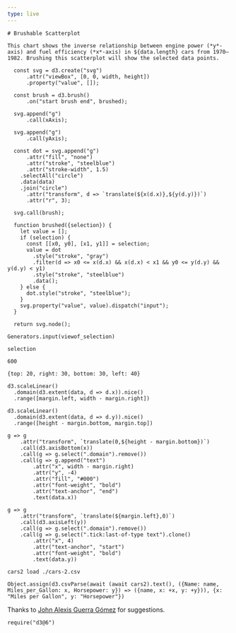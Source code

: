 ```yaml
---
type: live
---
```


```{md(data)}
# Brushable Scatterplot

This chart shows the inverse relationship between engine power (*y*-axis) and fuel efficiency (*x*-axis) in ${data.length} cars from 1970–1982. Brushing this scatterplot will show the selected data points.
```

```{javascript#viewof selection(d3,width,height,xAxis,yAxis,data,x,y)}
  const svg = d3.create("svg")
      .attr("viewBox", [0, 0, width, height])
      .property("value", []);

  const brush = d3.brush()
      .on("start brush end", brushed);

  svg.append("g")
      .call(xAxis);

  svg.append("g")
      .call(yAxis);

  const dot = svg.append("g")
      .attr("fill", "none")
      .attr("stroke", "steelblue")
      .attr("stroke-width", 1.5)
    .selectAll("circle")
    .data(data)
    .join("circle")
      .attr("transform", d => `translate(${x(d.x)},${y(d.y)})`)
      .attr("r", 3);

  svg.call(brush);

  function brushed({selection}) {
    let value = [];
    if (selection) {
      const [[x0, y0], [x1, y1]] = selection;
      value = dot
        .style("stroke", "gray")
        .filter(d => x0 <= x(d.x) && x(d.x) < x1 && y0 <= y(d.y) && y(d.y) < y1)
        .style("stroke", "steelblue")
        .data();
    } else {
      dot.style("stroke", "steelblue");
    }
    svg.property("value", value).dispatch("input");
  }

  return svg.node();
```

```{javascript#selection(Generators,viewof selection)}
Generators.input(viewof_selection)
```
```{javascript(selection)}
selection
```

```{javascript#height}
600
```
```{javascript#margin}
{top: 20, right: 30, bottom: 30, left: 40}
```
```{javascript#x(d3,data,margin,width)}
d3.scaleLinear()
  .domain(d3.extent(data, d => d.x)).nice()
  .range([margin.left, width - margin.right])
```

```{javascript#y(d3,data,height,margin)}
d3.scaleLinear()
  .domain(d3.extent(data, d => d.y)).nice()
  .range([height - margin.bottom, margin.top])
```

```{javascript#xAxis(height,margin,d3,x,width,data)}
g => g
    .attr("transform", `translate(0,${height - margin.bottom})`)
    .call(d3.axisBottom(x))
    .call(g => g.select(".domain").remove())
    .call(g => g.append("text")
        .attr("x", width - margin.right)
        .attr("y", -4)
        .attr("fill", "#000")
        .attr("font-weight", "bold")
        .attr("text-anchor", "end")
        .text(data.x))
```

```{javascript#yAxis(margin,d3,y,data)}
g => g
    .attr("transform", `translate(${margin.left},0)`)
    .call(d3.axisLeft(y))
    .call(g => g.select(".domain").remove())
    .call(g => g.select(".tick:last-of-type text").clone()
        .attr("x", 4)
        .attr("text-anchor", "start")
        .attr("font-weight", "bold")
        .text(data.y))
```

```{imports}
cars2 load ./cars-2.csv
```

```{javascript#data(d3,cars2)}
Object.assign(d3.csvParse(await (await cars2).text(), ({Name: name, Miles_per_Gallon: x, Horsepower: y}) => ({name, x: +x, y: +y})), {x: "Miles per Gallon", y: "Horsepower"})
```

Thanks to [John Alexis Guerra Gómez](/@john-guerra) for suggestions.

```{javascript#d3(require)}
require("d3@6")
```